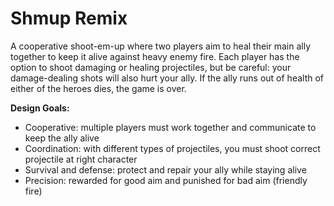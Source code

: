# Shmup Remix
A cooperative shoot-em-up where two players aim to heal their main ally together to keep it alive against heavy enemy fire. Each player has the option to shoot damaging or healing projectiles, but be careful: your damage-dealing shots will also hurt your ally. If the ally runs out of health of either of the heroes dies, the game is over.

**Design Goals:**
* Cooperative: multiple players must work together and communicate to keep the ally alive
* Coordination: with different types of projectiles, you must shoot correct projectile at right character
* Survival and defense: protect and repair your ally while staying alive
* Precision: rewarded for good aim and punished for bad aim (friendly fire)
